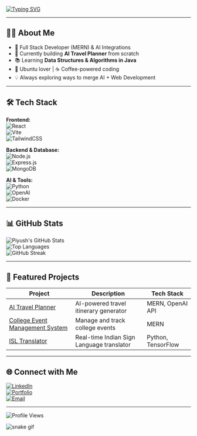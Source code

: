 <!-- Typing SVG -->
[![Typing SVG](https://readme-typing-svg.herokuapp.com?font=Fira+Code&size=22&pause=1000&color=00F7FF&center=true&vCenter=true&width=800&lines=Hi+there%2C+I'm+Piyush+Mishra+%F0%9F%91%8B;Full+Stack+Developer+%7C+AI+Enthusiast;MERN+Stack+%7C+Machine+Learning+%7C+Java+DSA;Always+Learning+New+Things)](https://git.io/typing-svg)

---

## 👨‍💻 About Me  
- 🚀 Full Stack Developer (MERN) & AI Integrations  
- 🤖 Currently building **AI Travel Planner** from scratch  
- 📚 Learning **Data Structures & Algorithms in Java**  
- 🐧 Ubuntu lover | ☕ Coffee-powered coding  
- 💡 Always exploring ways to merge AI + Web Development  

---

## 🛠 Tech Stack  

**Frontend:**  
![React](https://img.shields.io/badge/React-20232A?style=for-the-badge&logo=react&logoColor=61DAFB)  
![Vite](https://img.shields.io/badge/Vite-646CFF?style=for-the-badge&logo=vite&logoColor=white)  
![TailwindCSS](https://img.shields.io/badge/TailwindCSS-38B2AC?style=for-the-badge&logo=tailwind-css&logoColor=white)  

**Backend & Database:**  
![Node.js](https://img.shields.io/badge/Node.js-339933?style=for-the-badge&logo=node.js&logoColor=white)  
![Express.js](https://img.shields.io/badge/Express.js-000000?style=for-the-badge&logo=express&logoColor=white)  
![MongoDB](https://img.shields.io/badge/MongoDB-4EA94B?style=for-the-badge&logo=mongodb&logoColor=white)  

**AI & Tools:**  
![Python](https://img.shields.io/badge/Python-3776AB?style=for-the-badge&logo=python&logoColor=white)  
![OpenAI](https://img.shields.io/badge/OpenAI-412991?style=for-the-badge&logo=openai&logoColor=white)  
![Docker](https://img.shields.io/badge/Docker-2496ED?style=for-the-badge&logo=docker&logoColor=white)  

---

## 📊 GitHub Stats  

![Piyush's GitHub Stats](https://github-readme-stats.vercel.app/api?username=piyushm89&show_icons=true&theme=tokyonight)  
![Top Languages](https://github-readme-stats.vercel.app/api/top-langs/?username=piyushm89&layout=compact&theme=tokyonight)  
![GitHub Streak](https://github-readme-streak-stats.herokuapp.com/?user=piyushm89&theme=tokyonight)  

---

## 📌 Featured Projects  

| Project | Description | Tech Stack |
|---------|-------------|------------|
| [AI Travel Planner](https://github.com/piyushm89/ai-travel-planner) | AI-powered travel itinerary generator | MERN, OpenAI API |
| [College Event Management System](#) | Manage and track college events | MERN |
| [ISL Translator](#) | Real-time Indian Sign Language translator | Python, TensorFlow |

---

## 🌐 Connect with Me  

[![LinkedIn](https://img.shields.io/badge/LinkedIn-0077B5?style=for-the-badge&logo=linkedin&logoColor=white)](https://linkedin.com/in/your-profile)  
[![Portfolio](https://img.shields.io/badge/Portfolio-000?style=for-the-badge&logo=vercel&logoColor=white)](https://your-portfolio-link)  
[![Email](https://img.shields.io/badge/Email-D14836?style=for-the-badge&logo=gmail&logoColor=white)](mailto:youremail@gmail.com)  

---

![Profile Views](https://komarev.com/ghpvc/?username=piyushm89&color=blue&style=flat-square)

<!-- Snake animation -->
![snake gif](https://github.com/piyushm89/piyushm89/blob/output/github-contribution-grid-snake.svg)
